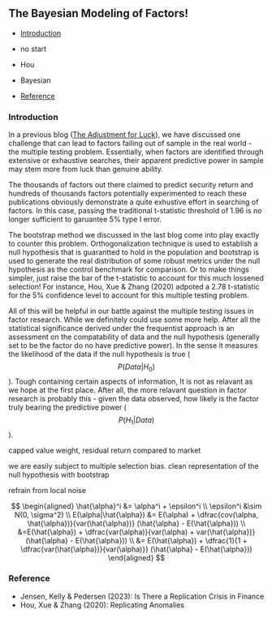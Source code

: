 #

## The Bayesian Modeling of Factors!

- [Introduction](#introduction)

- no start
- Hou
- Bayesian
- [Reference](#ref)

### Introduction <a name="introduction"></a>

In a previous blog ([The Adjustment for Luck](https://skybluerw.github.io/2024/06/26/luck-factor-zoo.html)), we have discussed one challenge that can lead to factors failing out of sample in the real world - the multiple testing problem. Essentially, when factors are identified through extensive or exhaustive searches, their apparent predictive power in sample may stem more from luck than genuine ability. 

The thousands of factors out there claimed to predict security return and hundreds of thousands factors potentially experimented to reach these publications obviously demonstrate a quite exhustive effort in searching of factors. In this case, passing the traditional t-statistic threshold of 1.96 is no longer sufficient to garuantee 5% type I error. 

The bootstrap method we discussed in the last blog come into play exactly to counter this problem.  Orthogonalization technique is used to establish a null hypothesis that is guarantted to hold in the population and bootstrap is used to generate the real distribution of some robust metrics under the null hypothesis as the control benchmark for comparison. Or to make things simpler, just raise the bar of the t-statistic to account for this much lossened selection! For instance, Hou, Xue & Zhang (2020) adpoted a 2.78 t-statistic for the 5% confidence level to account for this multiple testing problem. 

All of this will be helpful in our battle against the multiple testing issues in factor research. While we definitely could use some more help. After all the statistical significance derived under the frequentist approach is an assessment on the compatability of data and the null hypothesis (generally set to be the factor do no have predictive power). In the sense it measures the likelihood of the data if the null hypothesis is true ($$P(Data|H_0)$$). Tough containing certain aspects of information, It is not as relavant as we hope at the first place. After all, the more relavant question in factor research is probably this - given the data observed, how likely is the factor truly bearing the predictive power ($$P(H_1|Data)$$).





capped value weight, residual return compared to market


we are easily subject to multiple selection bias. clean representation of the null hypothesis with bootstrap

refrain from local noise

$$
\begin{aligned}
\hat{\alpha}^i &= \alpha^i + \epsilon^i \\
\epsilon^i &\sim N(0, \sigma^2) \\
E(\alpha|\hat{\alpha}) &= E(\alpha) + \dfrac{cov(\alpha, \hat{\alpha})}{var(\hat{\alpha})} (\hat{\alpha} - E(\hat{\alpha})) \\
&=E(\hat{\alpha}) + \dfrac{var(\alpha)}{var(\alpha) + var(\hat{\alpha})} (\hat{\alpha} - E(\hat{\alpha})) \\
&= E(\hat{\alpha}) + \dfrac{1}{1 + \dfrac{var(\hat{\alpha})}{var(\alpha)}} (\hat{\alpha} - E(\hat{\alpha}))
\end{aligned}
$$

### Reference <a name="ref"></a>
- Jensen, Kelly & Pedersen (2023): Is There a Replication Crisis in Finance
- Hou, Xue & Zhang (2020): Replicating Anomalies
